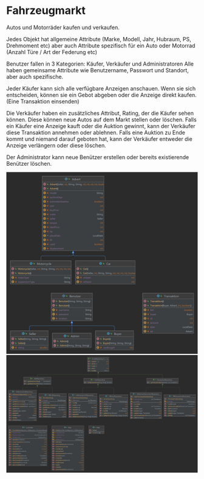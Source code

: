 # Fahrzeugmarkt
Autos und Motorräder kaufen und verkaufen. 

Jedes Objekt hat allgemeine Attribute (Marke, Modell, Jahr, Hubraum, PS, Drehmoment etc) aber auch Attribute spezifisch für ein Auto oder Motorrad (Anzahl Türe / Art der Federung etc)

Benutzer fallen in 3 Kategorien: Käufer, Verkäufer und Administratoren
Alle haben gemeinsame Attribute wie Benutzername, Passwort und Standort, aber auch spezifische.

Jeder Käufer kann sich alle verfügbare Anzeigen anschauen.
Wenn sie sich entscheiden, können sie ein Gebot abgeben oder die Anzeige direkt kaufen. (Eine Transaktion einsenden)

Die Verkäufer haben ein zusätzliches Attribut, Rating, der die Käufer sehen können. Diese können neue Autos auf dem Markt stellen oder löschen.
Falls ein Käufer eine Anzeige kauft oder die Auktion gewinnt, kann der Verkäufer diese Transaktion annehmen oder ablehnen. Falls eine Auktion zu Ende kommt und niemand darauf geboten hat, kann der Verkäufer entweder die Anzeige verlängern oder diese löschen.

Der Administrator kann neue Benützer erstellen oder bereits existierende Benützer löschen.

![Diagramm A](https://github.com/MAPUBB2022/Fahrzeugmarkt/blob/2295b52ced04c1556c88a2f494f1a1d17a6bb099/Diag_A.png)
![Diagramm B](https://github.com/MAPUBB2022/Fahrzeugmarkt/blob/2295b52ced04c1556c88a2f494f1a1d17a6bb099/Diag_B.png)
